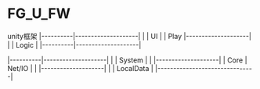 # FG_U_FW
unity框架
|----------|--------------------|
|          |         UI         |
|   Play   |--------------------|
|          |        Logic       |
|----------|--------------------|

|----------|--------------------|
|          |        System      |
|          |--------------------|
|   Core   |        Net/IO      |
|          |--------------------|
|          |       LocalData    |
|-------------------------------|

